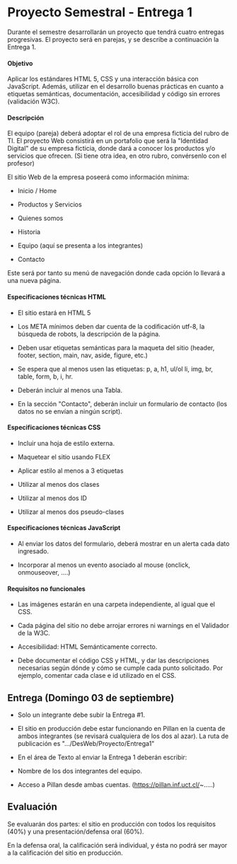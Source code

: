 # Proyecto Semestral - Entrega 1
Durante el semestre desarrollarán un proyecto que tendrá cuatro entregas progresivas. El proyecto será en parejas, y se describe a continuación la Entrega 1.

#### Objetivo
Aplicar los estándares HTML 5, CSS y una interacción básica con JavaScript. Además, utilizar en el  desarrollo buenas prácticas en cuanto a etiquetas semánticas, documentación, accesibilidad y código sin errores (validación W3C).

#### Descripción
El equipo (pareja) deberá adoptar el rol de una empresa ficticia del rubro de TI. El proyecto Web consistirá en un portafolio que será la "Identidad Digital" de su empresa ficticia, donde dará a conocer los productos y/o servicios que ofrecen. (Si tiene otra idea, en otro rubro, convérsenlo con el profesor)

El sitio Web de la empresa poseerá como información mínima:

- Inicio / Home

- Productos y Servicios

- Quienes somos

 - Historia

 - Equipo (aquí se presenta a los integrantes)

- Contacto

Este será por tanto su menú de navegación donde cada opción lo llevará a una nueva página.

#### Especificaciones técnicas HTML
- El sitio estará en HTML 5

- Los META mínimos deben dar cuenta de la codificación utf-8, la búsqueda de robots, la descripción de la página.

- Deben usar etiquetas semánticas para la maqueta del sitio (header, footer, section, main, nav, aside, figure, etc.)

- Se espera que al menos usen las etiquetas: p, a, h1, ul/ol li, img, br, table, form, b, i, hr.

- Deberán incluir al menos una Tabla.

- En la sección "Contacto", deberán incluir un formulario de contacto (los datos no se envían a ningún script).


#### Especificaciones técnicas CSS
- Incluir una hoja de estilo externa.

- Maquetear el sitio usando FLEX

- Aplicar estilo al menos a 3 etiquetas

- Utilizar al menos dos clases

- Utilizar al menos dos ID

- Utilizar al menos dos pseudo-clases

#### Especificaciones técnicas JavaScript
- Al enviar los datos del formulario, deberá mostrar en un alerta cada dato ingresado.

- Incorporar al menos un evento asociado al mouse (onclick, onmouseover, ....)

#### Requisitos no funcionales
- Las imágenes estarán en una carpeta independiente, al igual que el CSS.

- Cada página del sitio no debe arrojar errores ni warnings en el Validador de la W3C.

- Accesibilidad: HTML Semánticamente correcto.

- Debe documentar el código CSS y HTML, y dar las descripciones necesarias según dónde y cómo se cumple cada punto solicitado. Por ejemplo, comentar cada clase e id utilizado en el CSS.



## Entrega (Domingo 03 de septiembre)

- Solo un integrante debe subir la Entrega #1.

- El sitio en producción debe estar funcionando en Pillan en la cuenta de ambos integrantes (se revisará cualquiera de los dos al azar). La ruta de publicación es  ".../DesWeb/Proyecto/Entrega1"

- En el área de Texto al enviar la Entrega 1 deberán escribir:
 - Nombre de los dos integrantes del equipo.
 - Acceso a Pillan desde ambas cuentas. (https://pillan.inf.uct.cl/~.....)

## Evaluación
Se evaluarán dos partes: el sitio en producción con todos los requisitos (40%) y una presentación/defensa oral (60%).

En la defensa oral, la calificación será individual, y ésta no podrá ser mayor a la calificación del sitio en producción.
